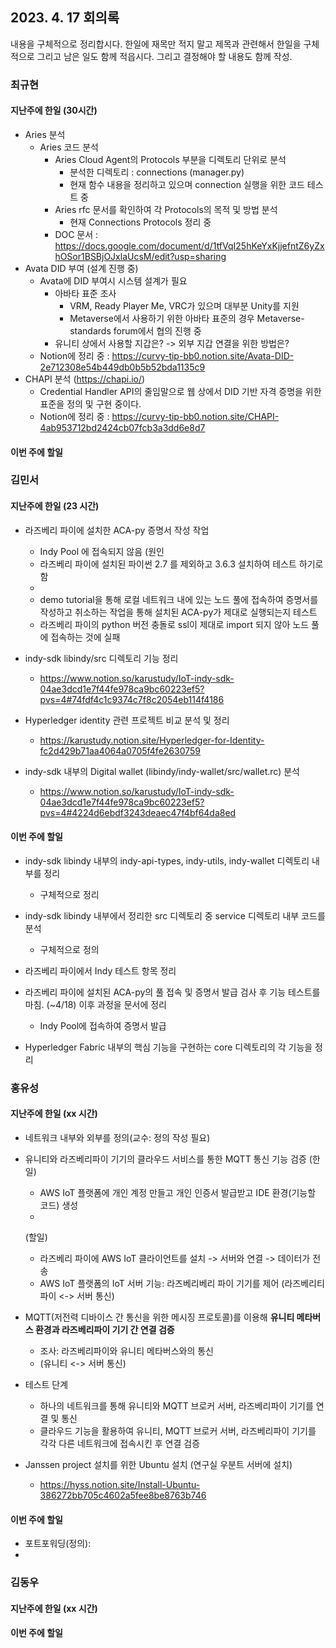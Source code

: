 ## 2023. 4. 17 회의록

내용을 구체적으로 정리합시다. 한일에 재목만 적지 말고 제목과 관련해서 한일을 구체적으로 그리고 남은 일도 함께 적읍시다. 그리고 결정해야 할 내용도 함께 작성. 

### 최규현

#### 지난주에 한일 (30시간)
  - Aries 분석
    - Aries 코드 분석
      - Aries Cloud Agent의 Protocols 부분을 디렉토리 단위로 분석
        - 분석한 디렉토리 : connections (manager.py)
        - 현재 함수 내용을 정리하고 있으며 connection 실행을 위한 코드 테스트 중
      - Aries rfc 문서를 확인하여 각 Protocols의 목적 및 방법 분석
        - 현재 Connections Protocols 정리 중
      - DOC 문서 : https://docs.google.com/document/d/1tfVqI25hKeYxKjjefntZ6yZxhOSor1BSBjOJxlaUcsM/edit?usp=sharing
  - Avata DID 부여 (설계 진행 중)
    - Avata에 DID 부여시 시스템 설계가 필요
      - 아바타 표준 조사 
        - VRM, Ready Player Me, VRC가 있으며 대부분 Unity를 지원
        - Metaverse에서 사용하기 위한 아바타 표준의 경우 Metaverse-standards forum에서 협의 진행 중
      - 유니티 상에서 사용할 지갑은? -> 외부 지갑 연결을 위한 방법은?
    - Notion에 정리 중 : https://curvy-tip-bb0.notion.site/Avata-DID-2e712308e54b449db0b5b52bda1135c9
  - CHAPI 분석 (https://chapi.io/)
    - Credential Handler API의 줄임말으로 웹 상에서 DID 기반 자격 증명을 위한 표준을 정의 및 구현 중이다.
    - Notion에 정리 중 : https://curvy-tip-bb0.notion.site/CHAPI-4ab953712bd2424cb07fcb3a3dd6e8d7

#### 이번 주에 할일 


### 김민서

#### 지난주에 한일 (23 시간)
 - 라즈베리 파이에 설치한 ACA-py 증명서 작성 작업
   - Indy Pool 에 접속되지 않음 (원인 
   - 라즈베리 파이에 설치된 파이썬 2.7 를 제외하고 3.6.3 설치하여 테스트 하기로 함 
   - 
   - demo tutorial을 통해 로컬 네트워크 내에 있는 노드 풀에 접속하여 증명서를 작성하고 취소하는 작업을 통해 설치된 ACA-py가 제대로 실행되는지 테스트
   - 라즈베리 파이의 python 버전 충돌로 ssl이 제대로 import 되지 않아 노드 풀에 접속하는 것에 실패  
  
 - indy-sdk libindy/src 디렉토리 기능 정리
   - https://www.notion.so/karustudy/IoT-indy-sdk-04ae3dcd1e7f44fe978ca9bc60223ef5?pvs=4#74fdf4c1c9374c7f8c2054eb114f4186
 - Hyperledger identity 관련 프로젝트 비교 분석 및 정리
   - https://karustudy.notion.site/Hyperledger-for-Identity-fc2d429b71aa4064a0705f4fe2630759
 - indy-sdk 내부의 Digital wallet (libindy/indy-wallet/src/wallet.rc) 분석
   - https://www.notion.so/karustudy/IoT-indy-sdk-04ae3dcd1e7f44fe978ca9bc60223ef5?pvs=4#4224d6ebdf3243deaec47f4bf64da8ed

#### 이번 주에 할일 
 - indy-sdk libindy 내부의 indy-api-types, indy-utils, indy-wallet 디렉토리 내부를 정리
   * 구체적으로 정리
 - indy-sdk libindy 내부에서 정리한 src 디렉토리 중 service 디렉토리 내부 코드를 분석
   * 구체적으로 정의 
 
 - 라즈베리 파이에서 Indy 테스트 항목 정리  
 - 라즈베리 파이에 설치된 ACA-py의 풀 접속 및 증명서 발급 검사 후 기능 테스트를 마침. (~4/18) 이후 과정을 문서에 정리
    * Indy Pool에 접속하여 증명서 발급

 - Hyperledger Fabric 내부의 핵심 기능을 구현하는 core 디렉토리의 각 기능을 정리

### 홍유성

#### 지난주에 한일 (xx 시간)

 - 네트워크 내부와 외부를 정의(교수: 정의 작성 필요)

- 유니티와 라즈베리파이 기기의 클라우드 서비스를 통한 MQTT 통신 기능 검증
  (한일)
  - AWS IoT 플랫폼에 개인 계정 만들고 개인 인증서 발급받고 IDE 환경(기능할 코드) 생성  
  - 
  (할일)
  - 라즈베리 파이에 AWS IoT 클라이언트를 설치 -> 서버와 연결 -> 데이터가 전송 
  - AWS IoT 플랫폼의 IoT 서버 기능: 라즈베리베리 파이 기기를 제어 (라즈베리티 파이 <-> 서버 통신)
- MQTT(저전력 디바이스 간 통신을 위한 메시징 프로토콜)를 이용해 **유니티 메타버스 환경과 라즈베리파이 기기 간 연결 검증**
  - 조사: 라즈베리파이와 유니티 메타버스와의 통신 
  - (유니티 <-> 서버 통신)
  
- 테스트 단계

  - 하나의 네트워크를 통해 유니티와 MQTT 브로커 서버, 라즈베리파이 기기를 연결 및 통신
  - 클라우드 기능을 활용하여 유니티, MQTT 브로커 서버, 라즈베리파이 기기를 각각 다른 네트워크에 접속시킨 후 연결 검증
  
- Janssen project 설치를 위한 Ubuntu 설치 (연구실 우분트 서버에 설치)
  - https://hyss.notion.site/Install-Ubuntu-386272bb705c4602a5fee8be8763b746

#### 이번 주에 할일 

- 포트포워딩(정의): 
- 

### 김동우

#### 지난주에 한일 (xx 시간)


#### 이번 주에 할일 
